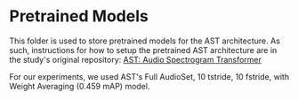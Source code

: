 # Pretrained Models

This folder is used to store pretrained models for the AST architecture. As such, instructions for how to setup the pretrained AST architecture are in the study's original repository: [AST: Audio Spectrogram Transformer](https://github.com/YuanGongND/ast)

For our experiments, we used AST's Full AudioSet, 10 tstride, 10 fstride, with Weight Averaging (0.459 mAP) model.
